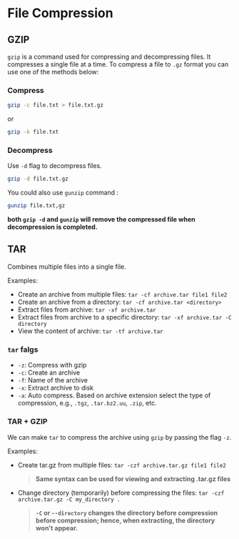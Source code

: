 # File Compression

## GZIP

`gzip` is a command used for compressing and decompressing files. It compresses a single file at a time. To compress a file to `.gz` format you can use one of the methods below:

### Compress

```bash
gzip -c file.txt > file.txt.gz
```

or

```bash
gzip -k file.txt
```

### Decompress

Use `-d` flag to decompress files.

```bash
gzip -d file.txt.gz
```

You could also use `gunzip` command :

```bash
gunzip file.txt,gz
```

**both `gzip -d` and `gunzip` will remove the compressed file when decompression is completed.**

## TAR

Combines multiple files into a single file.

Examples:

- Create an archive from multiple files: `tar -cf archive.tar file1 file2`
- Create an archive from a directory: `tar -cf archive.tar <directory>`
- Extract files from archive: `tar -xf archive.tar`
- Extract files from archive to a specific directory: `tar -xf archive.tar -C directory`
- View the content of archive: `tar -tf archive.tar`

### `tar` falgs

- `-z`: Compress with gzip
- `-c`: Create an archive
- `-f`: Name of the archive
- `-x`: Extract archive to disk
- `-a`: Auto compress. Based on archive extension select the type of compression, e.g., `.tgz`, `.tar.bz2.uu`, `.zip`, etc.

### TAR + GZIP

We can make `tar` to compress the archive using `gzip` by passing the flag `-z`.

Examples:

- Create tar.gz from multiple files: `tar -czf archive.tar.gz file1 file2`
  > **Same syntax can be used for viewing and extracting .tar.gz files**
- Change directory (temporarily) before compressing the files: `tar -czf archive.tar.gz -C my_directory .`
  > **`-C` or `--directory` changes the directory before compression before compression; hence, when extracting, the directory won't appear.**

